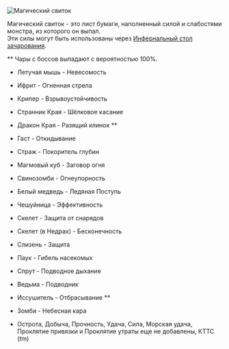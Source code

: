 ![Магический свиток](item:betterwithmods:arcane_scroll)

Магический свиток - это лист бумаги, наполненный силой и слабостями монстра, из которого он выпал.    
Эти силы могут быть использованы через [Инфернальный стол зачарования](../blocks/infernal_enchanter.md).

** Чары с боссов выпадают с вероятностью 100%.

* Летучая мышь - Невесомость

* Ифрит - Огненная стрела

* Крипер - Взрывоустойчивость

* Странник Края - Шёлковое касание

* Дракон Края - Разящий клинок **

* Гаст - Откидывание

* Страж - Покоритель глубин

* Магмовый куб - Заговор огня

* Свинозомби - Огнеупорность 

* Белый медведь - Ледяная Поступь

* Чешуйница - Эффективность

* Скелет - Защита от снарядов

* Скелет (в Недрах) - Бесконечность

* Слизень - Защита

* Паук - Гибель насекомых

* Спрут - Подводное дыхание

* Ведьма - Подводник

* Иссушитель - Отбрасывание **

* Зомби - Небесная кара

* Острота, Добыча, Прочность, Удача, Сила, Морская удача, Проклятие привязки и Проклятие утраты еще не добавлены, КТТС (tm)  